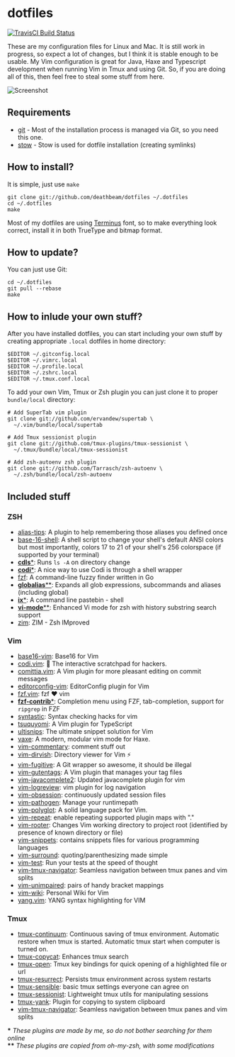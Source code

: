 # dotfiles
[![TravisCI Build Status](https://api.travis-ci.org/deathbeam/dotfiles.svg?branch=master)](https://travis-ci.org/deathbeam/dotfiles)

These are my configuration files for Linux and Mac. It is still work in
progress, so expect a lot of changes, but I think it is stable enough to be
usable.
My Vim configuration is great for Java, Haxe and Typescript development when
running Vim in Tmux and using Git. So, if you are doing all of this, then feel
free to steal some stuff from here.

![Screenshot](http://i.imgur.com/z6heJf8.png)

## Requirements

* [git](https://git-scm.com/book/en/v2/Getting-Started-Installing-Git) - Most of
  the installation process is managed via Git, so you need this one.
* [stow](https://www.gnu.org/software/stow/) - Stow is used for dotfile
  installation (creating symlinks)

## How to install?

It is simple, just use `make`

    git clone git://github.com/deathbeam/dotfiles ~/.dotfiles
    cd ~/.dotfiles
    make

Most of my dotfiles are using [Terminus](http://terminus-font.sourceforge.net/)
font, so to make everything look correct, install it in both TrueType and bitmap
format.

## How to update?

You can just use Git:

    cd ~/.dotfiles
    git pull --rebase
    make

## How to inlude your own stuff?

After you have installed dotfiles, you can start including your own stuff by
creating appropriate `.local` dotfiles in home directory:

    $EDITOR ~/.gitconfig.local
    $EDITOR ~/.vimrc.local
    $EDITOR ~/.profile.local
    $EDITOR ~/.zshrc.local
    $EDITOR ~/.tmux.conf.local

To add your own Vim, Tmux or Zsh plugin you can just clone it to proper
`bundle/local` directory:

    # Add SuperTab vim plugin
    git clone git://github.com/ervandew/supertab \
      ~/.vim/bundle/local/supertab

    # Add Tmux sessionist plugin
    git clone git://github.com/tmux-plugins/tmux-sessionist \
      ~/.tmux/bundle/local/tmux-sessionist

    # Add zsh-autoenv zsh plugin
    git clone git://github.com/Tarrasch/zsh-autoenv \
      ~/.zsh/bundle/local/zsh-autoenv

## Included stuff

### ZSH
 * [alias-tips](https://github.com/djui/alias-tips): A plugin to help
   remembering those aliases you defined once
 * [base-16-shell](https://github.com/chriskempson/base16-shell): A shell script
   to change your shell's default ANSI colors but most importantly, colors 17 to
   21 of your shell's 256 colorspace (if supported by your terminal)
 * [__cdls__*](https://github.com/deathbeam/dotfiles/tree/master/zsh/.zsh/bundle/cdls.plugin.zsh):
   Runs `ls -A` on directory change
 * [__codi__*](https://github.com/deathbeam/dotfiles/tree/master/zsh/.zsh/bundle/codi.plugin.zsh):
   A nice way to use Codi is through a shell wrapper
 * [fzf](https://github.com/junegunn/fzf): A command-line fuzzy finder written
   in Go
 * [__globalias__**](https://github.com/deathbeam/dotfiles/tree/master/zsh/.zsh/bundle/globalias.plugin.zsh):
   Expands all glob expressions, subcommands and aliases (including global)
 * [__ix__*](https://github.com/deathbeam/dotfiles/tree/master/zsh/.zsh/bundle/ix.plugin.zsh):
   A command line pastebin - shell
 * [__vi-mode__**](https://github.com/deathbeam/dotfiles/tree/master/zsh/.zsh/bundle/vi-mode.plugin.zsh):
   Enhanced Vi mode for zsh with history substring search support
 * [zim](https://github.com/Eriner/zim): ZIM - Zsh IMproved

### Vim
 * [base16-vim](https://github.com/chriskempson/base16-vim): Base16 for Vim
 * [codi.vim](https://github.com/metakirby5/codi.vim):
   :notebook_with_decorative_cover: The interactive scratchpad for hackers.
 * [comittia.vim](https://github.com/rhysd/committia.vim): A Vim plugin for more
   pleasant editing on commit messages
 * [editorconfig-vim](https://github.com/editorconfig/editorconfig-vim):
   EditorConfig plugin for Vim
 * [fzf.vim](https://github.com/junegunn/fzf.vim): fzf :heart: vim
 * [__fzf-contrib__*](https://github.com/deathbeam/dotfiles/tree/master/vim/.vim/bundle/fzf-contrib):
   Completion menu using FZF, tab-completion, support for `ripgrep` in FZF
 * [syntastic](https://github.com/scrooloose/syntastic): Syntax checking hacks
   for vim
 * [tsuquyomi](https://github.com/Quramy/tsuquyomi): A Vim plugin for TypeScript
 * [ultisnips](https://github.com/SirVer/ultisnips): The ultimate snippet
   solution for Vim
 * [vaxe](https://github.com/jdonaldson/vaxe): A modern, modular vim mode for
   Haxe.
 * [vim-commentary](https://github.com/tpope/vim-commentary): comment stuff out
 * [vim-dirvish](https://github.com/justinmk/vim-dirvish): Directory viewer for
   Vim ⚡️
 * [vim-fugitive](https://github.com/tpope/vim-fugitive): A Git wrapper so
   awesome, it should be illegal
 * [vim-gutentags](https://github.com/ludovicchabant/vim-gutentags): A Vim
   plugin that manages your tag files
 * [vim-javacomplete2](https://github.com/artur-shaik/vim-javacomplete2):
   Updated javacomplete plugin for vim
 * [vim-logreview](https://github.com/andreshazard/vim-logreview): vim plugin
   for log navigation
 * [vim-obsession](https://github.com/tpope/vim-obsession): continuously updated
   session files
 * [vim-pathogen](https://github.com/tpope/vim-pathogen): Manage your
   runtimepath
 * [vim-polyglot](https://github.com/sheerun/vim-polyglot): A solid language
   pack for Vim.
 * [vim-repeat](https://github.com/tpope/vim-repeat): enable repeating supported
   plugin maps with "."
 * [vim-rooter](https://github.com/airblade/vim-rooter): Changes Vim working
   directory to project root (identified by presence of known directory or file)
 * [vim-snippets](https://github.com/honza/vim-snippets): contains snippets
   files for various programming languages
 * [vim-surround](https://github.com/tpope/vim-surround): quoting/parenthesizing
   made simple
 * [vim-test](https://github.com/janko-m/vim-test): Run your tests at the speed
   of thought
 * [vim-tmux-navigator](https://github.com/christoomey/vim-tmux-navigator):
   Seamless navigation between tmux panes and vim splits
 * [vim-unimpaired](https://github.com/tpope/vim-unimpaired): pairs of handy
   bracket mappings
 * [vim-wiki](https://github.com/vimwiki/vimwiki): Personal Wiki for Vim
 * [yang.vim](https://github.com/nathanalderson/yang.vim): YANG syntax
   highlighting for VIM


### Tmux
 * [tmux-continuum](https://github.com/tmux-plugins/tmux-continuum): Continuous
   saving of tmux environment. Automatic restore when tmux is started. Automatic
   tmux start when computer is turned on.
 * [tmux-copycat](https://github.com/tmux-plugins/tmux-copycat): Enhances tmux
   search
 * [tmux-open](https://github.com/tmux-plugins/tmux-open): Tmux key bindings for
   quick opening of a highlighted file or url
 * [tmux-resurrect](https://github.com/tmux-plugins/tmux-resurrect): Persists
   tmux environment across system restarts
 * [tmux-sensible](https://github.com/tmux-plugins/tmux-sensible): basic tmux
   settings everyone can agree on
 * [tmux-sessionist](https://github.com/tmux-plugins/tmux-sessionist):
   Lightweight tmux utils for manipulating sessions
 * [tmux-yank](https://github.com/tmux-plugins/tmux-yank): Plugin for copying to
   system clipboard
 * [vim-tmux-navigator](https://github.com/christoomey/vim-tmux-navigator):
   Seamless navigation between tmux panes and vim splits

__*__ _These plugins are made by me, so do not bother searching for them online_  
__**__ _These plugins are copied from oh-my-zsh, with some modifications_
